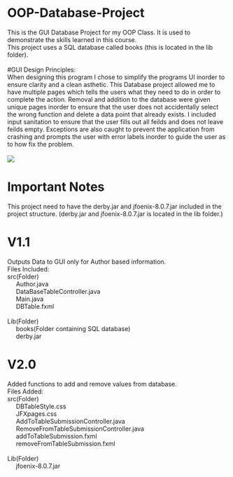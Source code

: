# OOP-Database-Project
This is the GUI Database Project for my OOP Class. It is used to demonstrate the skills learned in this course.<br>
This project uses a SQL database called books (this is located in the lib folder).<br>
<br>
#GUI Design Principles:<br>
When designing this program I chose to simplify the programs UI inorder to ensure clarity and a clean asthetic. This Database project allowed me to have multiple pages which tells the users what they need to do in order to complete the action. Removal and addition to the database were given unique pages inorder to ensure that the user does not accidentally select the wrong function and delete a data point that already exists. I included input sanitation to ensure that the user fills out all feilds and does not leave feilds empty. Exceptions are also caught to prevent the application from crashing and prompts the user with error labels inorder to guide the user as to how fix the problem. 
<br>
<br>
![](https://i.imgur.com/Bq4jkKW.gif)
<br>
# Important Notes
This project need to have the derby.jar and jfoenix-8.0.7.jar included in the project structure. (derby.jar and jfoenix-8.0.7.jar is located in the lib folder.) 


# V1.1 <br>
Outputs Data to GUI only for Author based information. <br>
Files Included:<br>
src(Folder)<br>
  &nbsp;&nbsp;&nbsp;&nbsp;&nbsp;Author.java<br>
  &nbsp;&nbsp;&nbsp;&nbsp;&nbsp;DataBaseTableController.java<br>
  &nbsp;&nbsp;&nbsp;&nbsp;&nbsp;Main.java<br>
  &nbsp;&nbsp;&nbsp;&nbsp;&nbsp;DBTable.fxml<br>
<br>
Lib(Folder)<br>
  &nbsp;&nbsp;&nbsp;&nbsp;&nbsp;books(Folder containing SQL database)<br>
  &nbsp;&nbsp;&nbsp;&nbsp;&nbsp;derby.jar<br>

# V2.0 <br>
Added functions to add and remove values from database. <br>
Files Added:<br>
src(Folder)<br>
  &nbsp;&nbsp;&nbsp;&nbsp;&nbsp;DBTableStyle.css<br>
  &nbsp;&nbsp;&nbsp;&nbsp;&nbsp;JFXpages.css<br>
  &nbsp;&nbsp;&nbsp;&nbsp;&nbsp;AddToTableSubmissionController.java<br>
  &nbsp;&nbsp;&nbsp;&nbsp;&nbsp;RemoveFromTableSubmissionController.java<br>
  &nbsp;&nbsp;&nbsp;&nbsp;&nbsp;addToTableSubmission.fxml<br>
  &nbsp;&nbsp;&nbsp;&nbsp;&nbsp;removeFromTableSubmission.fxml<br>
<br>
Lib(Folder)<br>
  &nbsp;&nbsp;&nbsp;&nbsp;&nbsp;jfoenix-8.0.7.jar<br>
